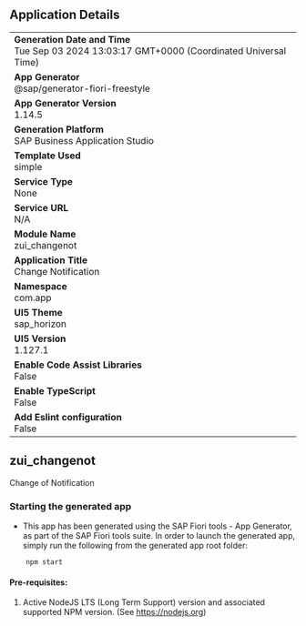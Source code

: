 ## Application Details
|               |
| ------------- |
|**Generation Date and Time**<br>Tue Sep 03 2024 13:03:17 GMT+0000 (Coordinated Universal Time)|
|**App Generator**<br>@sap/generator-fiori-freestyle|
|**App Generator Version**<br>1.14.5|
|**Generation Platform**<br>SAP Business Application Studio|
|**Template Used**<br>simple|
|**Service Type**<br>None|
|**Service URL**<br>N/A|
|**Module Name**<br>zui_changenot|
|**Application Title**<br>Change Notification|
|**Namespace**<br>com.app|
|**UI5 Theme**<br>sap_horizon|
|**UI5 Version**<br>1.127.1|
|**Enable Code Assist Libraries**<br>False|
|**Enable TypeScript**<br>False|
|**Add Eslint configuration**<br>False|

## zui_changenot

Change of Notification

### Starting the generated app

-   This app has been generated using the SAP Fiori tools - App Generator, as part of the SAP Fiori tools suite.  In order to launch the generated app, simply run the following from the generated app root folder:

```
    npm start
```

#### Pre-requisites:

1. Active NodeJS LTS (Long Term Support) version and associated supported NPM version.  (See https://nodejs.org)


